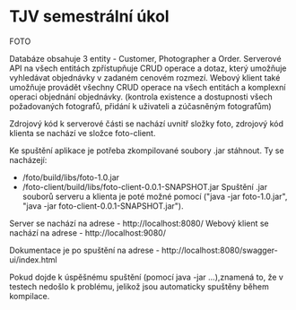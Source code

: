 # TJV semestrální úkol
FOTO 

Databáze obsahuje 3 entity - Customer, Photographer a Order.
Serverové API na všech entitách zpřístupňuje CRUD operace a dotaz, který umožňuje vyhledávat objednávky v zadaném cenovém rozmezí. 
Webový klient také umožňuje provádět všechny CRUD operace na všech entitách a komplexní operaci objednání objednávky. (kontrola existence a dostupnosti všech požadovaných fotografů, přidání k uživateli a zúčasněným fotografům)

Zdrojový kód k serverové části se nachází uvnitř složky foto, zdrojový kód klienta se nachází ve složce foto-client.

Ke spuštění aplikace je potřeba zkompilované soubory .jar stáhnout. Ty se nacházejí:
- /foto/build/libs/foto-1.0.jar
- /foto-client/build/libs/foto-client-0.0.1-SNAPSHOT.jar
Spuštění .jar souborů serveru a klienta je poté možné pomocí ("java -jar foto-1.0.jar", "java -jar foto-client-0.0.1-SNAPSHOT.jar").

Server se nachází na adrese - http://localhost:8080/
Webový klient se nachází na adrese - http://localhost:9080/

Dokumentace je po spuštění na adrese - http://localhost:8080/swagger-ui/index.html

Pokud dojde k úspěšnému spuštění (pomocí java -jar ...),znamená to, že v testech nedošlo k problému, jelikož jsou automaticky spuštěny během kompilace.
